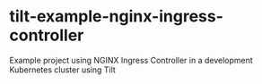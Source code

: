 # tilt-example-nginx-ingress-controller
Example project using NGINX Ingress Controller in a development Kubernetes cluster using Tilt
